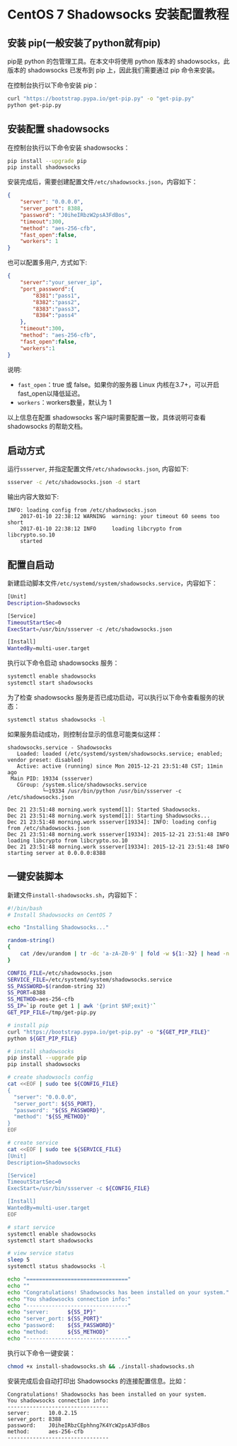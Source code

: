 # CentOS 7 Shadowsocks 安装配置教程

## 安装 pip(一般安装了python就有pip)

pip是 python 的包管理工具。在本文中将使用 python 版本的 shadowsocks，此版本的 shadowsocks 已发布到 pip 上，因此我们需要通过 pip 命令来安装。

在控制台执行以下命令安装 pip：

```bash
curl "https://bootstrap.pypa.io/get-pip.py" -o "get-pip.py"
python get-pip.py
```

## 安装配置 shadowsocks

在控制台执行以下命令安装 shadowsocks：

```bash
pip install --upgrade pip
pip install shadowsocks
```

安装完成后，需要创建配置文件`/etc/shadowsocks.json`，内容如下：

```json
{
    "server": "0.0.0.0",
    "server_port": 8388,
    "password": "J0iheIRbzW2psA3FdBos",
    "timeout":300,
    "method": "aes-256-cfb",
    "fast_open":false,
    "workers": 1
}
```

也可以配置多用户, 方式如下:

```json
{
    "server":"your_server_ip",
    "port_password":{
        "8381":"pass1",
        "8382":"pass2",
        "8383":"pass3",
        "8384":"pass4"
    },
    "timeout":300,
    "method": "aes-256-cfb",
    "fast_open":false,
    "workers":1
}
```

说明:

* `fast_open`：true 或 false。如果你的服务器 Linux 内核在3.7+，可以开启 fast_open以降低延迟。
* `workers`：workers数量，默认为 1

以上信息在配置 shadowsocks 客户端时需要配置一致，具体说明可查看 shadowsocks 的帮助文档。

## 启动方式

运行`ssserver`, 并指定配置文件`/etc/shadowsocks.json`, 内容如下:

```bash
ssserver -c /etc/shadowsocks.json -d start
```

输出内容大致如下:

```
INFO: loading config from /etc/shadowsocks.json
    2017-01-10 22:38:12 WARNING  warning: your timeout 60 seems too short
    2017-01-10 22:38:12 INFO     loading libcrypto from libcrypto.so.10
    started
```

## 配置自启动

新建启动脚本文件`/etc/systemd/system/shadowsocks.service`，内容如下：

```bash
[Unit]
Description=Shadowsocks

[Service]
TimeoutStartSec=0
ExecStart=/usr/bin/ssserver -c /etc/shadowsocks.json

[Install]
WantedBy=multi-user.target
```

执行以下命令启动 shadowsocks 服务：

```bash
systemctl enable shadowsocks
systemctl start shadowsocks
```

为了检查 shadowsocks 服务是否已成功启动，可以执行以下命令查看服务的状态：

```bash
systemctl status shadowsocks -l
```

如果服务启动成功，则控制台显示的信息可能类似这样：

```
shadowsocks.service - Shadowsocks
   Loaded: loaded (/etc/systemd/system/shadowsocks.service; enabled; vendor preset: disabled)
   Active: active (running) since Mon 2015-12-21 23:51:48 CST; 11min ago
 Main PID: 19334 (ssserver)
   CGroup: /system.slice/shadowsocks.service
           └─19334 /usr/bin/python /usr/bin/ssserver -c /etc/shadowsocks.json

Dec 21 23:51:48 morning.work systemd[1]: Started Shadowsocks.
Dec 21 23:51:48 morning.work systemd[1]: Starting Shadowsocks...
Dec 21 23:51:48 morning.work ssserver[19334]: INFO: loading config from /etc/shadowsocks.json
Dec 21 23:51:48 morning.work ssserver[19334]: 2015-12-21 23:51:48 INFO     loading libcrypto from libcrypto.so.10
Dec 21 23:51:48 morning.work ssserver[19334]: 2015-12-21 23:51:48 INFO     starting server at 0.0.0.0:8388
```

## 一键安装脚本

新建文件`install-shadowsocks.sh`，内容如下：

```bash
#!/bin/bash
# Install Shadowsocks on CentOS 7

echo "Installing Shadowsocks..."

random-string()
{
    cat /dev/urandom | tr -dc 'a-zA-Z0-9' | fold -w ${1:-32} | head -n 1
}

CONFIG_FILE=/etc/shadowsocks.json
SERVICE_FILE=/etc/systemd/system/shadowsocks.service
SS_PASSWORD=$(random-string 32)
SS_PORT=8388
SS_METHOD=aes-256-cfb
SS_IP=`ip route get 1 | awk '{print $NF;exit}'`
GET_PIP_FILE=/tmp/get-pip.py

# install pip
curl "https://bootstrap.pypa.io/get-pip.py" -o "${GET_PIP_FILE}"
python ${GET_PIP_FILE}

# install shadowsocks
pip install --upgrade pip
pip install shadowsocks

# create shadowsocls config
cat <<EOF | sudo tee ${CONFIG_FILE}
{
  "server": "0.0.0.0",
  "server_port": ${SS_PORT},
  "password": "${SS_PASSWORD}",
  "method": "${SS_METHOD}"
}
EOF

# create service
cat <<EOF | sudo tee ${SERVICE_FILE}
[Unit]
Description=Shadowsocks

[Service]
TimeoutStartSec=0
ExecStart=/usr/bin/ssserver -c ${CONFIG_FILE}

[Install]
WantedBy=multi-user.target
EOF

# start service
systemctl enable shadowsocks
systemctl start shadowsocks

# view service status
sleep 5
systemctl status shadowsocks -l

echo "================================"
echo ""
echo "Congratulations! Shadowsocks has been installed on your system."
echo "You shadowsocks connection info:"
echo "--------------------------------"
echo "server:      ${SS_IP}"
echo "server_port: ${SS_PORT}"
echo "password:    ${SS_PASSWORD}"
echo "method:      ${SS_METHOD}"
echo "--------------------------------"

```

执行以下命令一键安装：

```bash
chmod +x install-shadowsocks.sh && ./install-shadowsocks.sh
```

安装完成后会自动打印出 Shadowsocks 的连接配置信息。比如：

```
Congratulations! Shadowsocks has been installed on your system.
You shadowsocks connection info:
--------------------------------
server:      10.0.2.15
server_port: 8388
password:    J0iheIRbzCEphhng7K4YcW2psA3FdBos
method:      aes-256-cfb
--------------------------------
```

